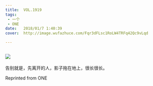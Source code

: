 ```yaml
---
title:	VOL.1919
tags:
 - 一个
 - ONE
date:	2018/01/7 1:40:39
cover:	http://image.wufazhuce.com/Fqr3dFLsc1RoLW4TRFq42Qc9vLqd

---
```

![](http://image.wufazhuce.com/Fqr3dFLsc1RoLW4TRFq42Qc9vLqd)
---

告别就是，先离开的人，影子拖在地上，很长很长。
 
Reprinted from ONE

